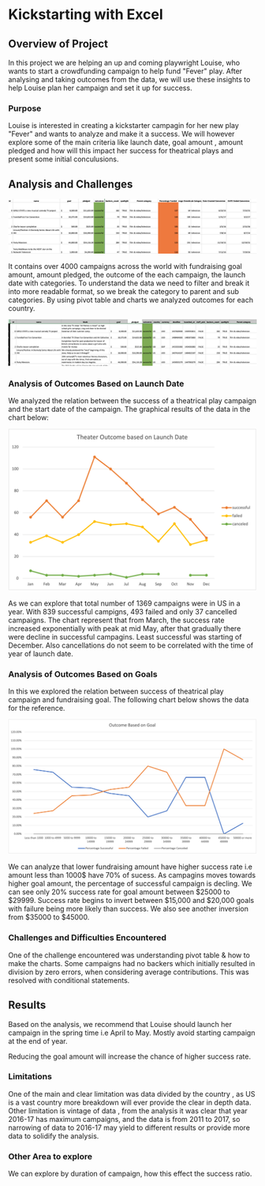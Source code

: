 # Kickstarting with Excel

## Overview of Project

In this project we are helping an up and coming playwright Louise, who wants to start a crowdfunding campaign to help fund "Fever" play. After analysing and taking outcomes from the data, we will use these insights to help Louise plan her campaign and set it up for success.

### Purpose

Louise is interested in creating a kickstarter campagin for her new play "Fever" and wants to analyze and make it a success. We will however explore some of the main criteria like launch date, goal amount , amount pledged and how will this impact her success for theatrical plays and present some initial conculusions.

## Analysis and Challenges


![alt text](images/excelsheet1.png)

It contains over 4000 campaigns across the world with fundraising goal amount, amount pledged,  the outcome of the each campaign, the launch date with categories. 
To understand the data we need to filter and break it into more readable format, so we break the category to parent and sub categories. By using pivot table and charts we analyzed outcomes for each country. 

![alt text](images/kickstarter.png)


### Analysis of Outcomes Based on Launch Date

We analyzed the relation between the success of a theatrical play campaign and the start date of the campaign. The graphical results of the data in the chart below:

![alt text](resources/Theater_Outcomes_vs_Launch.png)

As we can explore that total number of 1369 campaigns were in US in a year. With 839 successful campigns, 493 failed and only 37 cancelled campaigns. The chart represent that from March, the success rate increased exponentially with peak at mid May, after that gradually there were decline in successful campagins. Least successful was starting of December. Also cancellations do not seem to be correlated with the time of year of launch date.

### Analysis of Outcomes Based on Goals

In this we explored the relation between success of theatrical play campaign and fundraising goal. The following chart below shows the data for the reference.

![alt text](resources/Outcome_vs_Goal.png)

We can analyze that lower fundraising amount have higher success rate i.e amount less than 1000$ have 70% of sucess. As campagins moves towards higher goal amount, the percentage of successful campaign is decling. We can see only 20% success rate for goal amount between $25000 to $29999. Success rate begins to invert between $15,000 and $20,000 goals with failure being more likely than success. We also see another inversion from $35000 to $45000.

### Challenges and Difficulties Encountered

One of the challenge encountered was understanding pivot table & how to make the charts. 
Some campaigns had no backers which initially resulted in division by zero errors, when considering average contributions. This was resolved with conditional statements.

	

## Results
 
 Based on the analysis, we recommend that Louise should launch her campaign in the spring time i.e April to May. Mostly avoid starting campaign at the end of year. 

 Reducing the goal amount will increase the chance of higher success rate. 

 ### Limitations 

 One of the main and clear limitation was data divided by the country , as US is a vast country more breakdown will ever provide the clear in depth data. 
 Other limitation is vintage of data , from the analysis it was clear that year 2016-17 has maximum  campaigns, and the data is from 2011 to 2017, so narrowing of data to 2016-17 may yield to different results or provide more data to solidify the analysis.


### Other Area to explore

We can explore by duration of campaign, how this effect the success ratio. 
